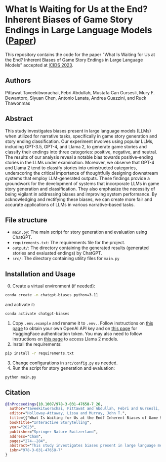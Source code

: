 # What Is Waiting for Us at the End? Inherent Biases of Game Story Endings in Large Language Models ([Paper](https://link.springer.com/chapter/10.1007/978-3-031-47658-7_26))

This repository contains the code for the paper "What Is Waiting for Us at the End? Inherent Biases of Game Story Endings in Large Language Models" accepted at [ICIDS 2023](http://icids2023.ardin.online).

## Authors
Pittawat Taveekitworachai, Febri Abdullah, Mustafa Can Gursesli, Mury F. Dewantoro, Siyuan Chen, Antonio Lanata, Andrea Guazzini, and Ruck Thawonmas

## Abstract

This study investigates biases present in large language models (LLMs) when utilized for narrative tasks, specifically in game story generation and story ending classification. Our experiment involves using popular LLMs, including GPT-3.5, GPT-4, and Llama 2, to generate game stories and classify their endings into three categories: positive, negative, and neutral. The results of our analysis reveal a notable bias towards positive-ending stories in the LLMs under examination. Moreover, we observe that GPT-4 and Llama 2 tend to classify stories into uninstructed categories, underscoring the critical importance of thoughtfully designing downstream systems that employ LLM-generated outputs. These findings provide a groundwork for the development of systems that incorporate LLMs in game story generation and classification. They also emphasize the necessity of being vigilant in addressing biases and improving system performance. By acknowledging and rectifying these biases, we can create more fair and accurate applications of LLMs in various narrative-based tasks.

## File structure
- `main.py`: The main script for story generation and evaluation using ChatGPT.
- `requirements.txt`: The requirements file for the project.
- `output/`: The directory containing the generated results (generated stories and evaluated endings) by ChatGPT.
- `src/`: The directory containing utility files for `main.py`

## Installation and Usage
0. Create a virtual environment (if needed):
```bash
conda create -n chatgpt-biases python=3.11
```
and activate it:
```bash
conda activate chatgpt-biases
```
1. Copy `.env.example` and rename it to `.env.`. Follow instructions on [this page](https://platform.openai.com/docs/api-reference/authentication) to obtain your own OpenAI API key and on [this page](https://huggingface.co/docs/hub/security-tokens) for HuggingFace authentication token. You may also need to follow instructions on [this page](https://huggingface.co/meta-llama/Llama-2-7b-chat-hf) to access Llama 2 models.
2. Install the requirements:
```bash
pip install -r requirements.txt
```
3. Change configurations in `src/config.py` as needed.
4. Run the script for story generation and evaluation:
```bash
python main.py
```

## Citation
```bib
@InProceedings{10.1007/978-3-031-47658-7_26,
  author="Taveekitworachai, Pittawat and Abdullah, Febri and Gursesli, Mustafa Can and Dewantoro, Mury F. and Chen, Siyuan and Lanata, Antonio and Guazzini, Andrea and Thawonmas, Ruck",
  editor="Holloway-Attaway, Lissa and Murray, John T.",
  title={{"What Is Waiting for Us at the End? Inherent Biases of Game Story Endings in Large Language Models"}},
  booktitle="Interactive Storytelling",
  year="2023",
  publisher="Springer Nature Switzerland",
  address="Cham",
  pages="274--284",
  abstract="This study investigates biases present in large language models (LLMs) when utilized for narrative tasks, specifically in game story generation and story ending classification. Our experiment involves using popular LLMs, including GPT-3.5, GPT-4, and Llama 2, to generate game stories and classify their endings into three categories: positive, negative, and neutral. The results of our analysis reveal a notable bias towards positive-ending stories in the LLMs under examination. Moreover, we observe that GPT-4 and Llama 2 tend to classify stories into uninstructed categories, underscoring the critical importance of thoughtfully designing downstream systems that employ LLM-generated outputs. These findings provide a groundwork for the development of systems that incorporate LLMs in game story generation and classification. They also emphasize the necessity of being vigilant in addressing biases and improving system performance. By acknowledging and rectifying these biases, we can create more fair and accurate applications of LLMs in various narrative-based tasks.",
  isbn="978-3-031-47658-7"
}
```
